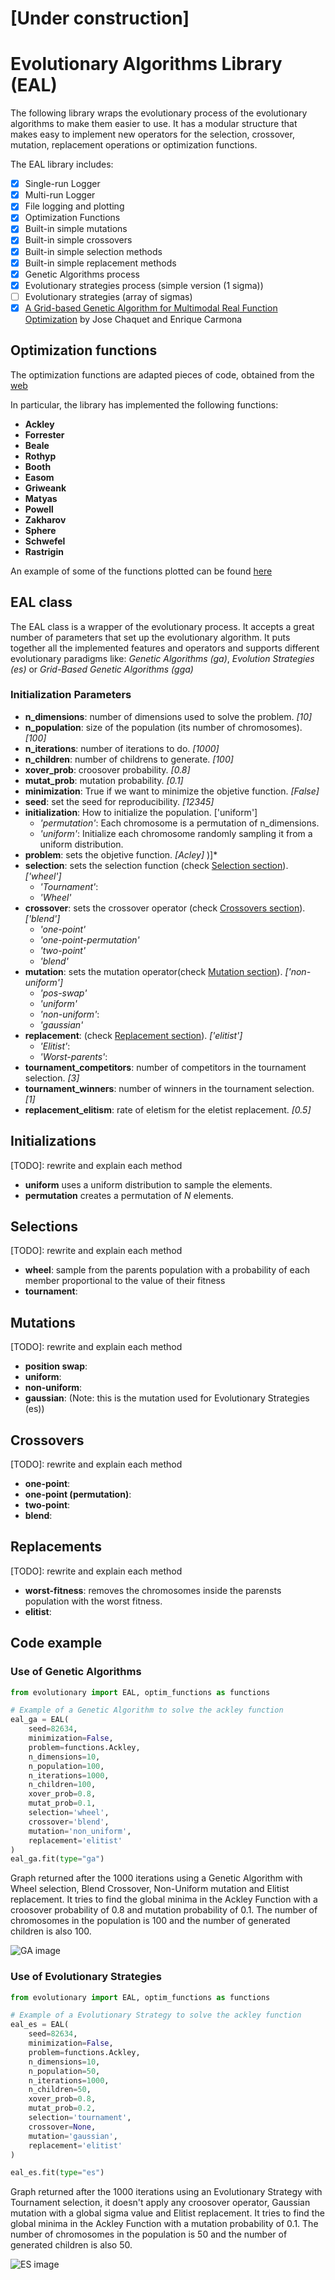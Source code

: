 # [Under construction]

# Evolutionary Algorithms Library (EAL)

The following library wraps the evolutionary process of the evolutionary algorithms to make them easier to use.
It has a modular structure that makes easy to implement new operators for the selection, crossover, mutation, replacement operations or optimization functions.

The EAL library includes:
- [x] Single-run Logger
- [x] Multi-run Logger
- [x] File logging and plotting
- [x] Optimization Functions
- [x] Built-in simple mutations
- [x] Built-in simple crossovers
- [x] Built-in simple selection methods
- [x] Built-in simple replacement methods
- [x] Genetic Algorithms process
- [x] Evolutionary strategies process (simple version (1 sigma))
- [ ] Evolutionary strategies (array of sigmas)
- [x] [A Grid-based Genetic Algorithm for Multimodal Real Function Optimization](http://www.ia.uned.es/~ejcarmona/publicaciones/[2012-Chaquet&Carmona]%20ECTA-2012.pdf) by Jose Chaquet and Enrique Carmona

## Optimization functions
The optimization functions are adapted pieces of code, obtained from the [web](https://www.sfu.ca/~ssurjano/)

In particular, the library has implemented the following functions:
- **Ackley**
- **Forrester**
- **Beale**
- **Rothyp**
- **Booth**
- **Easom**
- **Griweank**
- **Matyas**
- **Powell**
- **Zakharov**
- **Sphere**
- **Schwefel**
- **Rastrigin**

An example of some of the functions plotted can be found [here](notebooks/functions_visualization.ipynb)

## EAL class
The EAL class is a wrapper of the evolutionary process. It accepts a great number of parameters that
set up the evolutionary algorithm.
It puts together all the implemented features and operators and supports different
evolutionary paradigms like: *Genetic Algorithms (ga)*, *Evolution Strategies (es)* or *Grid-Based Genetic Algorithms (gga)*

### Initialization Parameters

 - **n_dimensions**: number of dimensions used to solve the problem. *[10]*
 - **n_population**: size of the population (its number of chromosomes). *[100]*
 - **n_iterations**: number of iterations to do. *[1000]*
 - **n_children**: number of childrens to generate. *[100]*
 - **xover_prob**: croosover probability. *[0.8]*
 - **mutat_prob**: mutation probability. *[0.1]*
 - **minimization**: True if we want to minimize the objetive function. *[False]*
 - **seed**: set the seed for reproducibility. *[12345]*
 - **initialization**: How to initialize the population. ['uniform']
   - *'permutation'*: Each chromosome is a permutation of n_dimensions.
   - *'uniform'*: Initialize each chromosome randomly sampling it from a uniform distribution.
 - **problem**: sets the objetive function. *[Acley]*
 )]*
 - **selection**: sets the selection function (check [Selection section](#selections)). *['wheel']*
    - *'Tournament'*:
    - *'Wheel'*
 - **crossover**: sets the crossover operator (check [Crossovers section](#crossovers)). *['blend']*
    - *'one-point'*
    - *'one-point-permutation'*
    - *'two-point'*
    - *'blend'*
 - **mutation**: sets the mutation operator(check [Mutation section](#mutations)). *['non-uniform']*
    - *'pos-swap'*
    - *'uniform'*
    - *'non-uniform'*:
    - *'gaussian'*
 - **replacement**: (check [Replacement section](#replacements)). *['elitist']*
    - *'Elitist'*:
    - *'Worst-parents'*:
 - **tournament_competitors**: number of competitors in the tournament selection. *[3]*
 - **tournament_winners**: number of winners in the tournament selection. *[1]*
 - **replacement_elitism**: rate of eletism for the eletist replacement. *[0.5]*

## Initializations
[TODO]: rewrite and explain each method
- **uniform** uses a uniform distribution to sample the elements.
- **permutation** creates a permutation of *N* elements.

## Selections
[TODO]: rewrite and explain each method
- **wheel**: sample from the parents population with a probability of each member proportional to the value of their fitness
- **tournament**:

## Mutations
[TODO]: rewrite and explain each method
- **position swap**:
- **uniform**:
- **non-uniform**:
- **gaussian**: (Note: this is the mutation used for Evolutionary Strategies (es))

## Crossovers
[TODO]: rewrite and explain each method
- **one-point**:
- **one-point (permutation)**:
- **two-point**:
- **blend**:

## Replacements
[TODO]: rewrite and explain each method
- **worst-fitness**: removes the chromosomes inside the parensts population with the worst fitness.
- **elitist**:

## Code example

### Use of Genetic Algorithms
```python
from evolutionary import EAL, optim_functions as functions

# Example of a Genetic Algorithm to solve the ackley function
eal_ga = EAL(
    seed=82634,
    minimization=False,
    problem=functions.Ackley,
    n_dimensions=10,
    n_population=100,
    n_iterations=1000,
    n_children=100,
    xover_prob=0.8,
    mutat_prob=0.1,
    selection='wheel',
    crossover='blend',
    mutation='non_uniform',
    replacement='elitist'
)
eal_ga.fit(type="ga")
```

Graph returned after the 1000 iterations using a Genetic Algorithm with Wheel selection, Blend
Crossover, Non-Uniform mutation and Elitist replacement. It tries to find the global minima in the
Ackley Function with a croosover probability of 0.8 and mutation probability of 0.1. The number of 
chromosomes in the population is 100 and the number of generated children is also 100.

![GA image](docs/ga.png)


### Use of Evolutionary Strategies

```python
from evolutionary import EAL, optim_functions as functions

# Example of a Evolutionary Strategy to solve the ackley function
eal_es = EAL(
    seed=82634,
    minimization=False,
    problem=functions.Ackley,
    n_dimensions=10,
    n_population=50,
    n_iterations=1000,
    n_children=50,
    xover_prob=0.8,
    mutat_prob=0.2,
    selection='tournament',
    crossover=None,
    mutation='gaussian',
    replacement='elitist'
)

eal_es.fit(type="es")
```

Graph returned after the 1000 iterations using an Evolutionary Strategy with Tournament selection, it doesn't apply any croosover operator, Gaussian mutation with a global sigma value and Elitist replacement. It tries to find the global minima in the
Ackley Function with a mutation probability of 0.1. The number of 
chromosomes in the population is 50 and the number of generated children is also 50.

![ES image](docs/es.png)

